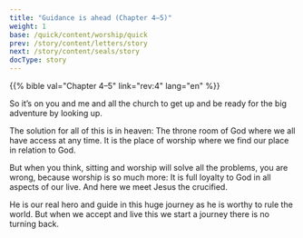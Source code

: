 ```yaml
---
title: "Guidance is ahead (Chapter 4–5)"
weight: 1
base: /quick/content/worship/quick
prev: /story/content/letters/story
next: /story/content/seals/story
docType: story
---
```


{{% bible val="Chapter 4–5" link="rev:4" lang="en" %}}

<a name="55b1"></a>
So it’s on you and me and all the church to get up and be ready for the big adventure by looking up.

The solution for all of this is in heaven: The throne room of God where we all have access at any time. It is the place of worship where we find our place in relation to God.

But when you think, sitting and worship will solve all the problems, you are wrong, because worship is so much more: It is full loyalty to God in all aspects of our live. And here we meet Jesus the crucified.

He is our real hero and guide in this huge journey as he is worthy to rule the world. But when we accept and live this we start a journey there is no turning back.

